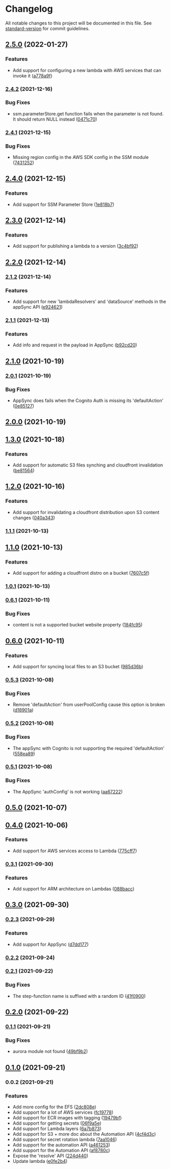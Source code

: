 # Changelog

All notable changes to this project will be documented in this file. See [standard-version](https://github.com/conventional-changelog/standard-version) for commit guidelines.

## [2.5.0](https://github.com/cloudlesslabs/pulumix/compare/v2.4.2...v2.5.0) (2022-01-27)


### Features

* Add support for configuring a new lambda with AWS services that can invoke it ([a778a9f](https://github.com/cloudlesslabs/pulumix/commit/a778a9ff623e98d2952d411f998e77aa1b48aa11))

### [2.4.2](https://github.com/cloudlesslabs/pulumix/compare/v2.4.1...v2.4.2) (2021-12-16)


### Bug Fixes

* ssm.parameterStore.get function fails when the parameter is not found. It should return NULL instead ([0471c70](https://github.com/cloudlesslabs/pulumix/commit/0471c7032c04889cbeaa1d313c385b5e9a1ca8c2))

### [2.4.1](https://github.com/cloudlesslabs/pulumix/compare/v2.4.0...v2.4.1) (2021-12-15)


### Bug Fixes

* Missing region config in the AWS SDK config in the SSM module ([7431252](https://github.com/cloudlesslabs/pulumix/commit/7431252d7f386b04108a0bcc69cc80f097bba00c))

## [2.4.0](https://github.com/cloudlesslabs/pulumix/compare/v2.3.0...v2.4.0) (2021-12-15)


### Features

* Add support for SSM Parameter Store ([1e818b7](https://github.com/cloudlesslabs/pulumix/commit/1e818b7b62f5f4b7b2ec993a1d2249b2bad39dde))

## [2.3.0](https://github.com/cloudlesslabs/pulumix/compare/v2.2.0...v2.3.0) (2021-12-14)


### Features

* Add support for publishing a lambda to a version ([3c4bf92](https://github.com/cloudlesslabs/pulumix/commit/3c4bf925f56ceea091224718d224babbba4760cc))

## [2.2.0](https://github.com/cloudlesslabs/pulumix/compare/v2.1.2...v2.2.0) (2021-12-14)

### [2.1.2](https://github.com/cloudlesslabs/pulumix/compare/v2.1.1...v2.1.2) (2021-12-14)


### Features

* Add support for new 'lambdaResolvers' and 'dataSource' methods in the appSync API ([e924621](https://github.com/cloudlesslabs/pulumix/commit/e92462152289964ee13e9e1eaf855d5b3797efa3))

### [2.1.1](https://github.com/cloudlesslabs/pulumix/compare/v2.1.0...v2.1.1) (2021-12-13)


### Features

* Add info and request in the payload in AppSync ([b92cd20](https://github.com/cloudlesslabs/pulumix/commit/b92cd20fe0c665640156c092483353896b1f770b))

## [2.1.0](https://github.com/cloudlesslabs/pulumix/compare/v2.0.1...v2.1.0) (2021-10-19)

### [2.0.1](https://github.com/cloudlesslabs/pulumix/compare/v2.0.0...v2.0.1) (2021-10-19)


### Bug Fixes

* AppSync does fails when the Cognito Auth is missing its 'defaultAction' ([0e85127](https://github.com/cloudlesslabs/pulumix/commit/0e85127239d768e3c30dafc29734fb3d79d44d62))

## [2.0.0](https://github.com/cloudlesslabs/pulumix/compare/v1.3.0...v2.0.0) (2021-10-19)

## [1.3.0](https://github.com/cloudlesslabs/pulumix/compare/v1.2.0...v1.3.0) (2021-10-18)


### Features

* Add support for automatic S3 files synching and cloudfront invalidation ([be81564](https://github.com/cloudlesslabs/pulumix/commit/be8156460bab56162b545053c651717f26b79ca0))

## [1.2.0](https://github.com/cloudlesslabs/pulumix/compare/v1.1.1...v1.2.0) (2021-10-16)


### Features

* Add support for invalidating a cloudfront distribution upon S3 content changes ([040a343](https://github.com/cloudlesslabs/pulumix/commit/040a343c8a766002c85d5b6189cabf585560ee71))

### [1.1.1](https://github.com/cloudlesslabs/pulumix/compare/v1.1.0...v1.1.1) (2021-10-13)

## [1.1.0](https://github.com/cloudlesslabs/pulumix/compare/v1.0.1...v1.1.0) (2021-10-13)


### Features

* Add support for adding a cloudfront distro on a bucket ([7607c5f](https://github.com/cloudlesslabs/pulumix/commit/7607c5fff4d8bcfb423c3be0952c73e8b6d6f7ef))

### [1.0.1](https://github.com/cloudlesslabs/pulumix/compare/v0.6.1...v1.0.1) (2021-10-13)

### [0.6.1](https://github.com/cloudlesslabs/pulumix/compare/v0.6.0...v0.6.1) (2021-10-11)


### Bug Fixes

* content is not a supported bucket website property ([184fc95](https://github.com/cloudlesslabs/pulumix/commit/184fc95478db6699b79e4b4b31934f87f3ee669a))

## [0.6.0](https://github.com/cloudlesslabs/pulumix/compare/v0.5.3...v0.6.0) (2021-10-11)


### Features

* Add support for syncing local files to an S3 bucket ([985d36b](https://github.com/cloudlesslabs/pulumix/commit/985d36b5dfb6ef3233f9e1bb3902686c75e43341))

### [0.5.3](https://github.com/cloudlesslabs/pulumix/compare/v0.5.2...v0.5.3) (2021-10-08)


### Bug Fixes

* Remove 'defaultAction' from userPoolConfig cause this option is broken ([d18901a](https://github.com/cloudlesslabs/pulumix/commit/d18901a7a271063d176c81fe31719c6be2a560ac))

### [0.5.2](https://github.com/cloudlesslabs/pulumix/compare/v0.5.1...v0.5.2) (2021-10-08)


### Bug Fixes

* The appSync with Cognito is not supporting the required 'defaultAction' ([558ea89](https://github.com/cloudlesslabs/pulumix/commit/558ea89343a1dbcf58d8655806a4871a9132cf2a))

### [0.5.1](https://github.com/cloudlesslabs/pulumix/compare/v0.5.0...v0.5.1) (2021-10-08)


### Bug Fixes

* The AppSync 'authConfig' is not working ([aa67222](https://github.com/cloudlesslabs/pulumix/commit/aa672226ed2cc85d0337fecd64ec27bc3d2b2f98))

## [0.5.0](https://github.com/cloudlesslabs/pulumix/compare/v0.4.0...v0.5.0) (2021-10-07)

## [0.4.0](https://github.com/cloudlesslabs/pulumix/compare/v0.3.1...v0.4.0) (2021-10-06)


### Features

* Add support for AWS services access to Lambda ([775cff7](https://github.com/cloudlesslabs/pulumix/commit/775cff70aa0e8336d1a656985ff6fad765852553))

### [0.3.1](https://github.com/cloudlesslabs/pulumix/compare/v0.3.0...v0.3.1) (2021-09-30)


### Features

* Add support for ARM architecture on Lambdas ([088bacc](https://github.com/cloudlesslabs/pulumix/commit/088bacce9e84f6905fd4cb670e3cc16a1d0a3253))

## [0.3.0](https://github.com/cloudlesslabs/pulumix/compare/v0.2.3...v0.3.0) (2021-09-30)

### [0.2.3](https://github.com/cloudlesslabs/pulumi-recipes/compare/v0.2.2...v0.2.3) (2021-09-29)


### Features

* Add support for AppSync ([d7dd177](https://github.com/cloudlesslabs/pulumi-recipes/commit/d7dd1772309f2bee95b6e4fe317817a96aa82090))

### [0.2.2](https://github.com/cloudlesslabs/pulumi-recipes/compare/v0.2.1...v0.2.2) (2021-09-24)

### [0.2.1](https://github.com/cloudlesslabs/pulumi-recipes/compare/v0.2.0...v0.2.1) (2021-09-22)


### Bug Fixes

* The step-function name is suffixed with a random ID ([41f0900](https://github.com/cloudlesslabs/pulumi-recipes/commit/41f09005629bddc32559bc7679e728e785de063c))

## [0.2.0](https://github.com/cloudlesslabs/pulumi-recipes/compare/v0.1.1...v0.2.0) (2021-09-22)

### [0.1.1](https://github.com/cloudlesslabs/pulumi-recipes/compare/v0.1.0...v0.1.1) (2021-09-21)


### Bug Fixes

* aurora module not found ([49bf9b2](https://github.com/cloudlesslabs/pulumi-recipes/commit/49bf9b2c9ca46c737cd1d6588e5461ba139656a5))

## [0.1.0](https://github.com/cloudlesslabs/pulumi-recipes/compare/v0.0.2...v0.1.0) (2021-09-21)

### 0.0.2 (2021-09-21)


### Features

* Add more config for the EFS ([2dc808e](https://github.com/cloudlesslabs/pulumi-recipes/commit/2dc808ed6277c1c14ce62e915b76e2dfb77d84d7))
* Add support for a lot of AWS services ([fc19778](https://github.com/cloudlesslabs/pulumi-recipes/commit/fc19778cc8a85e8e27f967baf5d99f942d44743b))
* Add support for ECR images with tagging ([19479bf](https://github.com/cloudlesslabs/pulumi-recipes/commit/19479bf60fbc57837dfba1835bec9a5caf2c7fff))
* Add support for getting secrets ([06f9a5e](https://github.com/cloudlesslabs/pulumi-recipes/commit/06f9a5e7a158d06e114536468a62320e58e31af1))
* Add support for Lambda layers ([6a7b873](https://github.com/cloudlesslabs/pulumi-recipes/commit/6a7b8733423f02eec6468cba8aa19b2ac02853c0))
* Add support for S3 + more doc about the Automation API ([4cf4d3c](https://github.com/cloudlesslabs/pulumi-recipes/commit/4cf4d3cab43558bbec61a415f632777de9cd4568))
* Add support for secret rotation lambda ([7aa1046](https://github.com/cloudlesslabs/pulumi-recipes/commit/7aa1046790d13e30ad272e3a003ad00a5252406b))
* Add support for the automation API ([a461253](https://github.com/cloudlesslabs/pulumi-recipes/commit/a4612530f449fa0e9341eb1e49a0c7febfbb9abb))
* Add support for the Automation API ([af8780c](https://github.com/cloudlesslabs/pulumi-recipes/commit/af8780cbdebcc1ddd3cf4626e43350d47025dc09))
* Expose the 'resolve' API ([224d440](https://github.com/cloudlesslabs/pulumi-recipes/commit/224d44032f468fc6e2be3e178dfbfaad8284a699))
* Update lambda ([e0fe2b4](https://github.com/cloudlesslabs/pulumi-recipes/commit/e0fe2b49774305cd1fae21a8c878ed00e9cdc11a))
